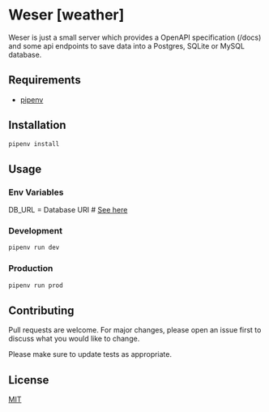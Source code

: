 # Weser [weather]

Weser is just a small server which provides a OpenAPI specification (/docs) and some api endpoints to save data into a Postgres, SQLite or MySQL database.

## Requirements

- [pipenv](https://github.com/pypa/pipenv)

## Installation

```bash
pipenv install
```

## Usage

### Env Variables

DB_URL = Database URI # [See here](https://docs.sqlalchemy.org/en/13/core/engines.html#database-urls)

### Development

```bash
pipenv run dev
```

### Production

```bash
pipenv run prod
```


## Contributing
Pull requests are welcome. For major changes, please open an issue first to discuss what you would like to change.

Please make sure to update tests as appropriate.

## License
[MIT](https://choosealicense.com/licenses/mit/)
